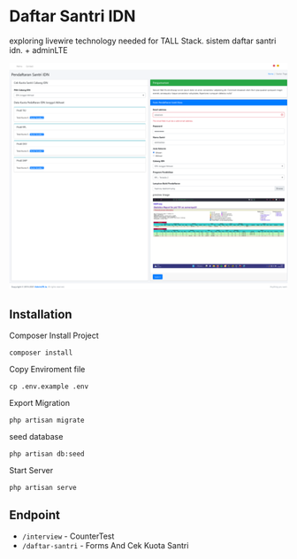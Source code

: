 # Daftar Santri IDN

exploring livewire technology needed for TALL Stack. sistem daftar santri idn. + adminLTE

![preview](https://raw.githubusercontent.com/nfal001/registration-page-livewire/master/.github/readm/moress.png)

## Installation

Composer Install Project

```
composer install
```

Copy Enviroment file

```
cp .env.example .env
```

Export Migration

```
php artisan migrate
```

seed database

```
php artisan db:seed
```

Start Server

```
php artisan serve
```


## Endpoint
- `/interview` - CounterTest
- `/daftar-santri` - Forms And Cek Kuota Santri